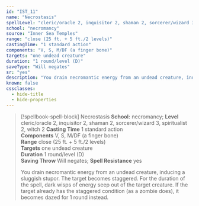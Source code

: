 ```yaml
---
id: "IST_11"
name: "Necrostasis"
spellLevel: "cleric/oracle 2, inquisitor 2, shaman 2, sorcerer/wizard 3, spiritualist 2, witch 2"
school: "necromancy"
source: "Inner Sea Temples"
range: "close (25 ft. + 5 ft./2 levels)"
castingTime: "1 standard action"
components: "V, S, M/DF (a finger bone)"
targets: "one undead creature"
duration: "1 round/level (D)"
saveType: "Will negates"
sr: "yes"
description: "You drain necromantic energy from an undead creature, inducing a sluggish stupor. The target becomes staggered. For the duration of the spell, dark wisps of energy seep out of the target creature. If the target already has the staggered condition (as a zombie does), it becomes dazed for 1 round instead."
known: false
cssclasses:
  - hide-title
  - hide-properties
---
```


> [!spellbook-spell-block] Necrostasis
> **School:** necromancy; **Level** cleric/oracle 2, inquisitor 2, shaman 2, sorcerer/wizard 3, spiritualist 2, witch 2
> **Casting Time** 1 standard action  
> **Components** V, S, M/DF (a finger bone)  
> **Range** close (25 ft. + 5 ft./2 levels)  
> **Targets** one undead creature  
> **Duration** 1 round/level (D)  
> **Saving Throw** Will negates; **Spell Resistance** yes
> 
> You drain necromantic energy from an undead creature, inducing a sluggish stupor. The target becomes staggered. For the duration of the spell, dark wisps of energy seep out of the target creature. If the target already has the staggered condition (as a zombie does), it becomes dazed for 1 round instead.